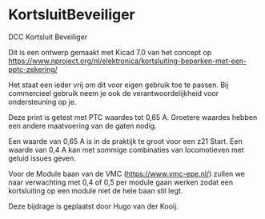 # KortsluitBeveiliger
DCC Kortsluit Beveiliger

Dit is een ontwerp gemaakt met Kicad 7.0 van het concept op https://www.nproject.org/nl/elektronica/kortsluiting-beperken-met-een-pptc-zekering/

Het staat een ieder vrij om dit voor eigen gebruik toe te passen.
Bij commercieel gebruik neem je ook de verantwoordelijkheid voor ondersteuning op je.

Deze print is getest met PTC waardes tot 0,65 A. Groetere waardes hebben een andere maatvoering van de gaten nodig.

Een waarde van 0,65 A is in de praktijk te groot voor een z21 Start.
Een waarde van 0,4 A kan met sommige combinaties van locomotieven met geluid issues geven.

Voor de Module baan van de VMC (https://www.vmc-epe.nl/) zullen we naar verwachting met 0,4 of 0,5 per module gaan werken zodat een kortsluiting op een module niet de hele baan stil legt.

Deze bijdrage is geplaatst door Hugo van der Kooij.

